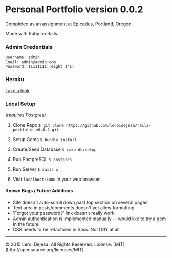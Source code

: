 # Personal Portfolio version 0.0.2

Completed as an assignment at [Epicodus](http://www.epicodus.com), Portland, Oregon.

Made with Ruby on Rails.

### Admin Credentials
```
Username: admin
Email: admin@admin.com
Password: 11111111 (eight 1's)
```
### Heroku
[Take a look](https://nameless-inlet-8355.herokuapp.com/)

### Local Setup
*(requires Postgres)*

1. Clone Repo `$ git clone https://github.com/leroidejesa/rails-portfolio-v0.0.2.git`

2. Setup Gems `$ bundle install`

3. Create/Seed Database `$ rake db:setup`

4. Run PostgreSQL `$ postgres`

5. Run Server `$ rails s`

6. Visit `localhost:3000` in your web browser.

#### Known Bugs / Future Additions
* Site doesn't auto-scroll down past top section on several pages
* Text area in posts/comments doesn't yet allow formatting
* 'Forgot your password?' link doesn't really work. 
* Admin authentication is implemented manually -- would like to try a gem in the future.
* CSS needs to be refactored in Sass. Not DRY at all
<hr>
© 2015 Leroi Dejesa. All Rights Reserved. License: [MIT](http://opensource.org/licenses/MIT)
